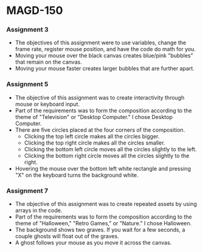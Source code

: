 # MAGD-150
### Assignment 3
* The objectives of this assignment were to use variables, change the frame rate, register mouse position, and have the code do math for you.
* Moving your mouse over the black canvas creates blue/pink "bubbles" that remain on the canvas.
* Moving your mouse faster creates larger bubbles that are further apart.

### Assignment 5
* The objective of this assignment was to create interactivity through mouse or keyboard input.
* Part of the requirements was to form the composition according to the theme of "Television" or "Desktop Computer." I chose Desktop Computer.
* There are five circles placed at the four corners of the composition.
  * Clicking the top left circle makes all the circles bigger.
  * Clicking the top right circle makes all the circles smaller.
  * Clicking the bottom left circle moves all the circles slightly to the left.
  * Clicking the bottom right circle moves all the circles slightly to the right.
* Hovering the mouse over the bottom left white rectangle and pressing "X" on the keyboard turns the background white.

### Assignment 7
* The objective of this assignment was to create repeated assets by using arrays in the code.
* Part of the requirements was to form the composition according to the theme of "Halloween," "Retro Games," or "Nature." I chose Halloween.
* The background shows two graves. If you wait for a few seconds, a couple ghosts will float out of the graves.
* A ghost follows your mouse as you move it across the canvas.

